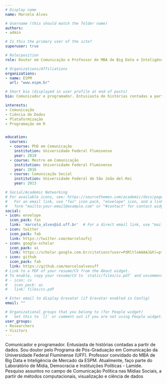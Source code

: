 ```yaml
---
# Display name
name: Marcelo Alves

# Username (this should match the folder name)
authors:
- admin

# Is this the primary user of the site?
superuser: true

# Role/position
role: Doutor em Comunicação e Professor do MBA de Big Data e Inteligência de Mercado

# Organizations/Affiliations
organizations:
- name: ESPM
  url: "www.espm.br"

# Short bio (displayed in user profile at end of posts)
bio: Comunicador e programador. Entusiasta de histórias contadas a partir de dados. Sou doutor pelo Programa de Pós-Graduação em Comunicação da Universidade Federal Fluminense (UFF).

interests:
- Comunicação
- Ciência de Dados
- Plataformização
- Programação em R


education:
  courses:
  - course: PhD em Comunicação
    institution: Universidade Federal Fluminense
    year: 2019
  - course: Mestre em Comunicação
    institution: Universidade Federal Fluminense
    year: 2016
  - course: Comunicação Social
    institution: Universidade Federal de Sâo João del-Rei
    year: 2013

# Social/Academic Networking
# For available icons, see: https://sourcethemes.com/academic/docs/page-builder/#icons
#   For an email link, use "fas" icon pack, "envelope" icon, and a link in the
#   form "mailto:your-email@example.com" or "#contact" for contact widget.
social:
- icon: envelope
  icon_pack: fas
  link: 'marcelo_alves@id.uff.br'  # For a direct email link, use "mailto:test@example.org".
- icon: twitter
  icon_pack: fab
  link: https://twitter.com/marceloufsj
- icon: google-scholar
  icon_pack: ai
  link: https://scholar.google.com.br/citations?user=PdRltloAAAAJ&hl=pt-BR
- icon: github
  icon_pack: fab
  link: https://github.com/marceloalvesuff
# Link to a PDF of your resume/CV from the About widget.
# To enable, copy your resume/CV to `static/files/cv.pdf` and uncomment the lines below.
# - icon: cv
#   icon_pack: ai
#   link: files/cv.pdf

# Enter email to display Gravatar (if Gravatar enabled in Config)
email: ""

# Organizational groups that you belong to (for People widget)
#   Set this to `[]` or comment out if you are not using People widget.
user_groups:
- Researchers
- Visitors
---
```


Comunicador e programador. Entusiasta de histórias contadas a partir de dados. Sou doutor pelo Programa de Pós-Graduação em Comunicação da Universidade Federal Fluminense (UFF). Professor convidado do MBA de Big Data e Inteligência de Mercado da ESPM. Atualmente, faço parte do Laboratório de Mídia, Democracia e Instituições Políticas - Lamide. Pesquiso assuntos no campo de Comunicação Política nas Mídias Sociais, a partir de métodos computacionais, visualização e ciência de dados